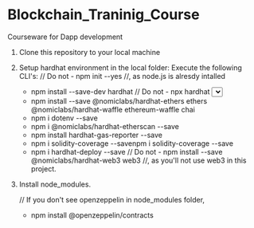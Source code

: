 # Blockchain_Traninig_Course
Courseware for Dapp development

1. Clone this repository to your local machine

2. Setup hardhat environment in the local folder:
    Execute the following CLI's:
    // Do not - npm init --yes //, as node.js is alresdy intalled
    - npm install --save-dev hardhat
    // Do not - npx hardhat <Select Create n advanced sample project> //, as an existing project was already cloned to your folder.
    - npm install --save @nomiclabs/hardhat-ethers ethers @nomiclabs/hardhat-waffle ethereum-waffle chai
    - npm i dotenv --save
    - npm i @nomiclabs/hardhat-etherscan --save
    - npm install hardhat-gas-reporter --save
    - npm i solidity-coverage --savenpm i solidity-coverage --save
    - npm i hardhat-deploy --save
    // Do not - npm install --save @nomiclabs/hardhat-web3 web3 //, as you'll not use web3 in this project.

3. Install node_modules.
    
    // If you don't see openzeppelin in node_modules folder,
    - npm install @openzeppelin/contracts